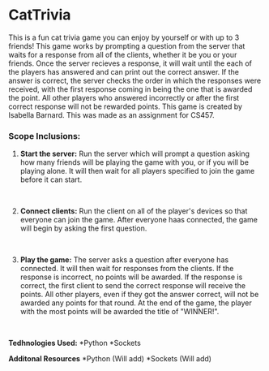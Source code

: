 # CatTrivia

This is a fun cat trivia game you can enjoy by yourself or with up to 3 friends! This game works by prompting a question from the server that waits for a response from all of the clients, whether it be you or your friends. Once the server recieves a response, it will wait until the each of the players has answered and can print out the correct answer. If the answer is correct, the server checks the order in which the responses were received, with the first response coming in being the one that is awarded the point. All other players who answered incorrectly or after the first correct response will not be rewarded points. This game is created by Isabella Barnard. This was made as an assignment for CS457. 
</br>

### Scope Inclusions:
1. **Start the server:** Run the server which will prompt a question asking how many friends will be playing the game with you, or if you will be playing alone. It will then wait for all players specified to join the game before it can start.
</br>

2. **Connect clients:** Run the client on all of the player's devices so that everyone can join the game. After everyone haas connected, the game will begin by asking the first question. 
</br>

3. **Play the game:** The server asks a question after everyone has connected. It will then wait for responses from the clients. If the response is incorrect, no points will be awarded. If the response is correct, the first client to send the correct response will receive the points. All other players, even if they got the answer correct, will not be awarded any points for that round. At the end of the game, the player with the most points will be awarded the title of "WINNER!". 
</br>

**Tedhnologies Used:**
*Python
*Sockets
</br>

**Additonal Resources**
*Python (Will add)
*Sockets (Will add)
